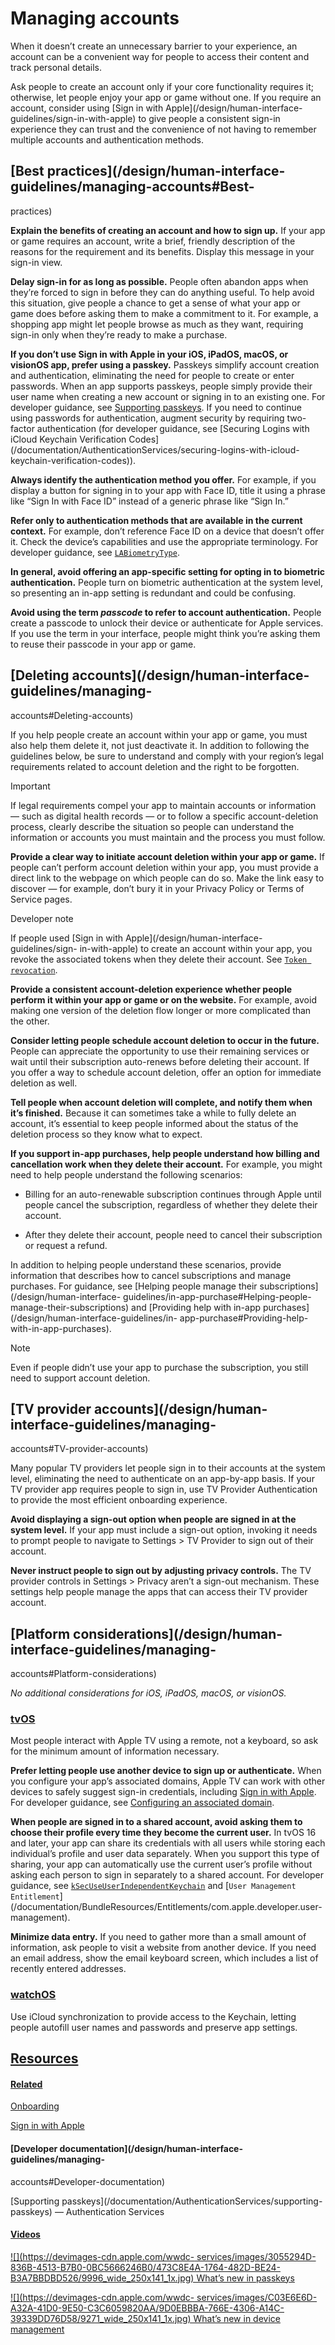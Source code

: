 # Managing accounts

When it doesn’t create an unnecessary barrier to your experience, an account
can be a convenient way for people to access their content and track personal
details.

Ask people to create an account only if your core functionality requires it;
otherwise, let people enjoy your app or game without one. If you require an
account, consider using [Sign in with Apple](/design/human-interface-
guidelines/sign-in-with-apple) to give people a consistent sign-in experience
they can trust and the convenience of not having to remember multiple accounts
and authentication methods.

## [Best practices](/design/human-interface-guidelines/managing-accounts#Best-
practices)

**Explain the benefits of creating an account and how to sign up.** If your
app or game requires an account, write a brief, friendly description of the
reasons for the requirement and its benefits. Display this message in your
sign-in view.

**Delay sign-in for as long as possible.** People often abandon apps when
they’re forced to sign in before they can do anything useful. To help avoid
this situation, give people a chance to get a sense of what your app or game
does before asking them to make a commitment to it. For example, a shopping
app might let people browse as much as they want, requiring sign-in only when
they’re ready to make a purchase.

**If you don’t use Sign in with Apple in your iOS, iPadOS, macOS, or visionOS
app, prefer using a passkey.** Passkeys simplify account creation and
authentication, eliminating the need for people to create or enter passwords.
When an app supports passkeys, people simply provide their user name when
creating a new account or signing in to an existing one. For developer
guidance, see [Supporting
passkeys](/documentation/AuthenticationServices/supporting-passkeys). If you
need to continue using passwords for authentication, augment security by
requiring two-factor authentication (for developer guidance, see [Securing
Logins with iCloud Keychain Verification
Codes](/documentation/AuthenticationServices/securing-logins-with-icloud-
keychain-verification-codes)).

**Always identify the authentication method you offer.** For example, if you
display a button for signing in to your app with Face ID, title it using a
phrase like “Sign In with Face ID” instead of a generic phrase like “Sign In.”

**Refer only to authentication methods that are available in the current
context.** For example, don’t reference Face ID on a device that doesn’t offer
it. Check the device’s capabilities and use the appropriate terminology. For
developer guidance, see
[`LABiometryType`](/documentation/LocalAuthentication/LABiometryType).

**In general, avoid offering an app-specific setting for opting in to
biometric authentication.** People turn on biometric authentication at the
system level, so presenting an in-app setting is redundant and could be
confusing.

**Avoid using the term _passcode_ to refer to account authentication.** People
create a passcode to unlock their device or authenticate for Apple services.
If you use the term in your interface, people might think you’re asking them
to reuse their passcode in your app or game.

## [Deleting accounts](/design/human-interface-guidelines/managing-
accounts#Deleting-accounts)

If you help people create an account within your app or game, you must also
help them delete it, not just deactivate it. In addition to following the
guidelines below, be sure to understand and comply with your region’s legal
requirements related to account deletion and the right to be forgotten.

Important

If legal requirements compel your app to maintain accounts or information —
such as digital health records — or to follow a specific account-deletion
process, clearly describe the situation so people can understand the
information or accounts you must maintain and the process you must follow.

**Provide a clear way to initiate account deletion within your app or game.**
If people can’t perform account deletion within your app, you must provide a
direct link to the webpage on which people can do so. Make the link easy to
discover — for example, don’t bury it in your Privacy Policy or Terms of
Service pages.

Developer note

If people used [Sign in with Apple](/design/human-interface-guidelines/sign-
in-with-apple) to create an account within your app, you revoke the associated
tokens when they delete their account. See [`Token
revocation`](/documentation/SigninwithAppleRESTAPI/Revoke-tokens).

**Provide a consistent account-deletion experience whether people perform it
within your app or game or on the website.** For example, avoid making one
version of the deletion flow longer or more complicated than the other.

**Consider letting people schedule account deletion to occur in the future.**
People can appreciate the opportunity to use their remaining services or wait
until their subscription auto-renews before deleting their account. If you
offer a way to schedule account deletion, offer an option for immediate
deletion as well.

**Tell people when account deletion will complete, and notify them when it’s
finished.** Because it can sometimes take a while to fully delete an account,
it’s essential to keep people informed about the status of the deletion
process so they know what to expect.

**If you support in-app purchases, help people understand how billing and
cancellation work when they delete their account.** For example, you might
need to help people understand the following scenarios:

  * Billing for an auto-renewable subscription continues through Apple until people cancel the subscription, regardless of whether they delete their account.

  * After they delete their account, people need to cancel their subscription or request a refund.

In addition to helping people understand these scenarios, provide information
that describes how to cancel subscriptions and manage purchases. For guidance,
see [Helping people manage their subscriptions](/design/human-interface-
guidelines/in-app-purchase#Helping-people-manage-their-subscriptions) and
[Providing help with in-app purchases](/design/human-interface-guidelines/in-
app-purchase#Providing-help-with-in-app-purchases).

Note

Even if people didn’t use your app to purchase the subscription, you still
need to support account deletion.

## [TV provider accounts](/design/human-interface-guidelines/managing-
accounts#TV-provider-accounts)

Many popular TV providers let people sign in to their accounts at the system
level, eliminating the need to authenticate on an app-by-app basis. If your TV
provider app requires people to sign in, use TV Provider Authentication to
provide the most efficient onboarding experience.

**Avoid displaying a sign-out option when people are signed in at the system
level.** If your app must include a sign-out option, invoking it needs to
prompt people to navigate to Settings > TV Provider to sign out of their
account.

**Never instruct people to sign out by adjusting privacy controls.** The TV
provider controls in Settings > Privacy aren’t a sign-out mechanism. These
settings help people manage the apps that can access their TV provider
account.

## [Platform considerations](/design/human-interface-guidelines/managing-
accounts#Platform-considerations)

 _No additional considerations for iOS, iPadOS, macOS, or visionOS._

### [tvOS](/design/human-interface-guidelines/managing-accounts#tvOS)

Most people interact with Apple TV using a remote, not a keyboard, so ask for
the minimum amount of information necessary.

**Prefer letting people use another device to sign up or authenticate.** When
you configure your app’s associated domains, Apple TV can work with other
devices to safely suggest sign-in credentials, including [Sign in with
Apple](/design/human-interface-guidelines/sign-in-with-apple). For developer
guidance, see [Configuring an associated
domain](/documentation/Xcode/configuring-an-associated-domain).

**When people are signed in to a shared account, avoid asking them to choose
their profile every time they become the current user.** In tvOS 16 and later,
your app can share its credentials with all users while storing each
individual’s profile and user data separately. When you support this type of
sharing, your app can automatically use the current user’s profile without
asking each person to sign in separately to a shared account. For developer
guidance, see
[`kSecUseUserIndependentKeychain`](/documentation/Security/kSecUseUserIndependentKeychain)
and [`User Management
Entitlement`](/documentation/BundleResources/Entitlements/com.apple.developer.user-
management).

**Minimize data entry.** If you need to gather more than a small amount of
information, ask people to visit a website from another device. If you need an
email address, show the email keyboard screen, which includes a list of
recently entered addresses.

### [watchOS](/design/human-interface-guidelines/managing-accounts#watchOS)

Use iCloud synchronization to provide access to the Keychain, letting people
autofill user names and passwords and preserve app settings.

## [Resources](/design/human-interface-guidelines/managing-accounts#Resources)

#### [Related](/design/human-interface-guidelines/managing-accounts#Related)

[Onboarding](/design/human-interface-guidelines/onboarding)

[Sign in with Apple](/design/human-interface-guidelines/sign-in-with-apple)

#### [Developer documentation](/design/human-interface-guidelines/managing-
accounts#Developer-documentation)

[Supporting passkeys](/documentation/AuthenticationServices/supporting-
passkeys) — Authentication Services

#### [Videos](/design/human-interface-guidelines/managing-accounts#Videos)

[![](https://devimages-cdn.apple.com/wwdc-
services/images/3055294D-836B-4513-B7B0-0BC5666246B0/473C8E4A-1764-482D-BE24-B3A7BBDBD526/9996_wide_250x141_1x.jpg)
What’s new in passkeys ](https://developer.apple.com/videos/play/wwdc2025/279)

[![](https://devimages-cdn.apple.com/wwdc-
services/images/C03E6E6D-A32A-41D0-9E50-C3C6059820AA/9D0EBBBA-766E-4306-A14C-39339DD76D58/9271_wide_250x141_1x.jpg)
What’s new in device management
](https://developer.apple.com/videos/play/wwdc2024/10143)

